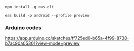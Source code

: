 `npm install -g eas-cli`

`eas build -p android --profile preview`


### Arduino codes
https://app.arduino.cc/sketches/ff725ed0-b65a-4f99-8738-b7ac90a05301?view-mode=preview
